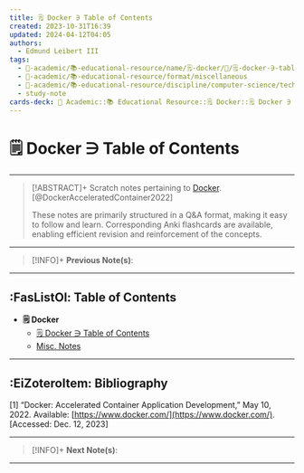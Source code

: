 ```yaml
---
title: 🗒️ Docker ∋ Table of Contents
created: 2023-10-31T16:39
updated: 2024-04-12T04:05
authors:
  - Edmund Leibert III
tags:
  - 🔴-academic/📚-educational-resource/name/🗒️-docker/🔖/🗒️-docker-∋-table-of-contents
  - 🔴-academic/📚-educational-resource/format/miscellaneous
  - 🔴-academic/📚-educational-resource/discipline/computer-science/technology/docker
  - study-note
cards-deck: 🔴 Academic::📚 Educational Resource::🗒️ Docker::🗒️ Docker ∋ Table of Contents
---
```


# 🗒️ Docker ∋ Table of Contents

---

> [!ABSTRACT]+ 
> Scratch notes pertaining to [Docker](https://www.docker.com/). [@DockerAcceleratedContainer2022] 
> 
> These notes are primarily structured in a Q&A format, making it easy to follow and learn. Corresponding Anki flashcards are available, enabling efficient revision and reinforcement of the concepts.

---

> [!INFO]+ 
> **Previous Note(s)**:
> 

---

## :FasListOl: Table of Contents

- **🗒️ Docker**
	- [🗒️ Docker ∋ Table of Contents](the-vault/src/🔴%20Academic/📚%20Educational%20resource/Scratch%20notes/🗒️%20Docker/🗒️%20Docker%20∋%20Table%20of%20Contents.md)
	- [Misc. Notes](the-vault/src/🔴%20Academic/📚%20Educational%20resource/Scratch%20notes/🗒️%20ESBuild/Misc.%20Notes.md)

---

## :EiZoteroItem: Bibliography

\[1\]
“Docker: Accelerated Container Application Development,” May 10, 2022. Available: [https://www.docker.com/](https://www.docker.com/). [Accessed: Dec. 12, 2023]

---

> [!INFO]+
> **Next Note(s)**:
> 

---
